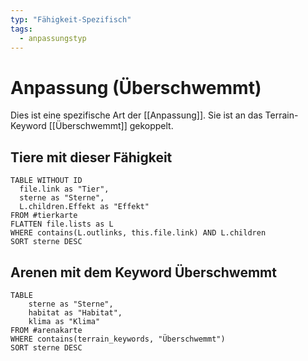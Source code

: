 ```yaml
---
typ: "Fähigkeit-Spezifisch"
tags:
  - anpassungstyp
---  
```


# Anpassung (Überschwemmt)  
Dies ist eine spezifische Art der [[Anpassung]]. Sie ist an das Terrain-Keyword [[Überschwemmt]] gekoppelt.  
## Tiere mit dieser Fähigkeit  

```dataview 
TABLE WITHOUT ID   
  file.link as "Tier",   
  sterne as "Sterne",
  L.children.Effekt as "Effekt"
FROM #tierkarte
FLATTEN file.lists as L
WHERE contains(L.outlinks, this.file.link) AND L.children
SORT sterne DESC
```

## Arenen mit dem Keyword Überschwemmt

```dataview 
TABLE   
	sterne as "Sterne",   
	habitat as "Habitat",   
	klima as "Klima" 
FROM #arenakarte 
WHERE contains(terrain_keywords, "Überschwemmt") 
SORT sterne DESC
```